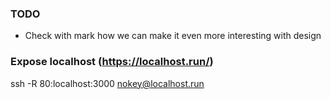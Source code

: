 ### TODO

- Check with mark how we can make it even more interesting with design


### Expose localhost (https://localhost.run/)
ssh -R 80:localhost:3000 nokey@localhost.run
